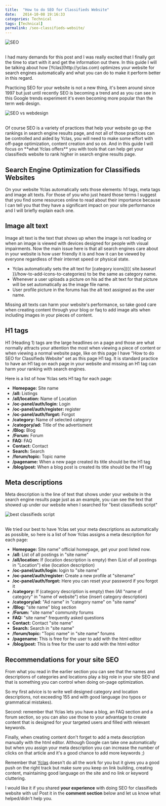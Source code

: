 ```yaml
---
title:  "How to do SEO for Classifieds Website"
date:   2014-10-08 19:16:33
categories: Technical
tags: [Technical]
permalink: /seo-classifieds-website/
---
```

![SEO](//open-classifieds.com/wp-content/uploads/2014/10/1280x853xseo-441400_1280.jpg.pagespeed.ic.wun0znMF64.jpg)

<br>
I had many demands for this post and I was really excited that I finally got the time to start with it and get the information out there. In this guide I will be talking about how [Yclas](http://yclas.com) optimizes your website for search engines automatically and what you can do to make it perform better in this regard.

Practicing SEO for your website is not a new thing, it's been around since 1997 but just until recently SEO is becoming a trend and as you can see in this Google trends experiment it's even becoming more popular than the term web design.

![SEO vs webdesign](//open-classifieds.com/wp-content/uploads/2014/10/SEO-vs-webdesign-1024x573.png)

<br>
Of course SEO is a variety of practices that help your website go up the rankings in search engine results page, and not all of those practices can be controlled and aided by Yclas, you will need to make some effort with off-page optimization, content creation and so on. And in this guide I will focus on **what Yclas offers** you with tools that can help get your classifieds website to rank higher in search engine results page.

## Search Engine Optimization for Classifieds Websites

On your website Yclas automatically sets those elements: h1 tags, meta tags and image alt texts. For those of you who just heard those terms I suggest that you find some resources online to read about their importance because I can tell you that they have a significant impact on your site performance and I will briefly explain each one.

## Image alt text

Image alt text is the text that shows up when the image is not loading or when an image is viewed with devices designed for people with visual impairments. Now the main issue here is that all search engines care about in your website is how user friendly it is and how it can be viewed by everyone regardless of their internet speed or physical state.

- Yclas automatically sets the alt text for [category icons]({{ site.baseurl }}/how-to-add-icons-to-categories) to be the same as category name. 
- Whenever a user uploads a picture on his ad the alt text for that picture will be set automatically as the image file name. 
- User profile picture in the forums has the alt text assigned as the user name.

Missing alt texts can harm your website's performance, so take good care when creating content through your blog or faq to add image alts when including images in your pieces of content.

## H1 tags

H1 (Heading 1) tags are the large headlines on a page and those are what normally attracts your attention the most when viewing a piece of content or when viewing a normal website page, like on this page I have "How to do SEO for Classifieds Website" set as this page H1 tag. It is standard practice to have an H1 tag on each page in your website and missing an H1 tag can harm your ranking with search engines.

Here is a list of how Yclas sets H1 tag for each page:

+ **Homepage:** Site name
+ **/all:** Listings
+ **/all/location:** Name of Location
+ **/oc-panel/auth/login:** Login
+ **/oc-panel/auth/register:** register
+ **/oc-panel/auth/forgot:** Forgot
+ **/category:** Name of selected category
+ **/category/ad:** Title of the advertisment
+ **/Blog:** Blog
+ **/Forum:** Forum
+ **FAQ:** FAQ
+ **Contact:** Contact
+ **Search:** Search
+ **/forum/topic:** Topic name
+ **/pagename:** When a new page created its title should be the H1 tag
+ **/blog/post:** When a blog post is created its title should be the H1 tag

## Meta descriptions

Meta description is the line of text that shows under your website in the search engine results page just as an example, you can see the text that showed up under our website when I searched for "best classifieds script"

![best classifieds script](//open-classifieds.com/wp-content/uploads/2014/10/best-classifieds-script.png)

<br>
We tried our best to have Yclas set your meta descriptions as automatically as possible, so here is a list of how Yclas assigns a meta description for each page:

+ **Homepage:** Site name" official homepage, get your post listed now.
+ **/all:** List of all postings in "site name"
+ **/all/location:** If (location description is empty) then (List of all postings in "Location") else (location description)
+ **/oc-panel/auth/login:** login to "site name"
+ **/oc-panel/auth/register:** Create a new profile at "sitename"
+ **/oc-panel/auth/forgot:** Here you can reset your password if you forgot it
+ **/category:** If (category description is empty) then (All "name of category" in "name of website") else (insert category description)
+ **/category/ad:** "Ad name" in "category name" on "site name"
+ **/Blog:** "site name" blog section
+ **/Forum:** "site name" community forums
+ **FAQ:** "site name" frequently asked questions
+ **Contact:** Contact "site name"
+ **Search:** Search in "site name"
+ **/forum/topic:** "Topic name" in "site name" forums
+ **/pagename:** This is free for the user to add with the html editor
+ **/blog/post:** This is free for the user to add with the html editor

## Recommendations for your site SEO

From what you read in the earlier section you can see that the names and descriptions of categories and locations play a big role in your site SEO and that is something you can control when doing on-page optimization.

So my first advice is to write well designed category and location descriptions, not exceeding 155 and with good language (no typos or grammatical mistakes).

Second: remember that Yclas lets you have a blog, an FAQ section and a forum section, so you can also use those to your advantage to create content that is designed for your targeted users and filled with relevant keywords.

Finally, when creating content don't forget to add a meta description manually with the html editor. Although Google can take one automatically but when you assign your meta description you can increase the number of clicks on that article and it's a good chance to add more keywords ;)

Remember that [Yclas](http://yclas.com) doesn't do all the work for you but it gives you a good push on the right track but make sure you keep on link building, creating content, maintaining good language on the site and no link or keyword cluttering.

I would like it if you shared **your experience** with doing SEO for classifieds website with us! Post it in the **comment section** below and let us know what helped/didn't help you.

